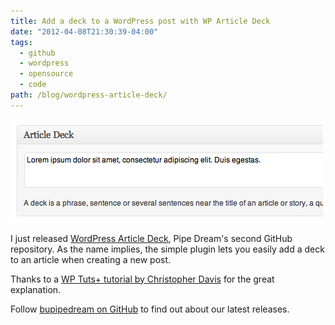 ```yaml
---
title: Add a deck to a WordPress post with WP Article Deck
date: "2012-04-08T21:30:39-04:00"
tags:
  - github
  - wordpress
  - opensource
  - code
path: /blog/wordpress-article-deck/
---
```


![Screenshot of the Article Deck WordPress plugin](./article-deck-wordpress-plugin.png)

I just released [WordPress Article Deck](https://github.com/bupipedream/WordPress-Article-Deck), Pipe Dream's second GitHub repository. As the name implies, the simple plugin lets you easily add a deck to an article when creating a new post.

Thanks to a [WP Tuts+ tutorial by Christopher Davis](http://wp.tutsplus.com/tutorials/plugins/how-to-create-custom-wordpress-writemeta-boxes/) for the great explanation.

Follow [bupipedream on GitHub](https://github.com/bupipedream) to find out about our latest releases.
